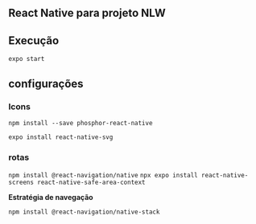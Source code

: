 ## React Native para projeto NLW

## Execução

```expo start```


## configurações
### Icons

```npm install --save phosphor-react-native```

```expo install react-native-svg```

### rotas


```npm install @react-navigation/native```
```npx expo install react-native-screens react-native-safe-area-context```

**Estratégia de navegação**

```npm install @react-navigation/native-stack```